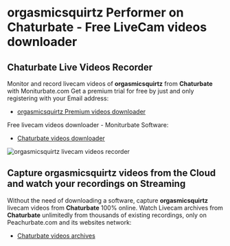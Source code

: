 # orgasmicsquirtz Performer on Chaturbate - Free LiveCam videos downloader

## Chaturbate Live Videos Recorder

Monitor and record livecam videos of **orgasmicsquirtz** from **Chaturbate** with Moniturbate.com
Get a premium trial for free by just and only registering with your Email address:
* [orgasmicsquirtz Premium videos downloader](https://moniturbate.com/request-demo-licence-key.html)

Free livecam videos downloader - Moniturbate Software:
* [Chaturbate videos downloader](https://moniturbate.com/moniturbate-download-software.html)

![orgasmicsquirtz livecam videos recorder](https://peachurnet.com/templates/moniturbate-software.png)


## Capture orgasmicsquirtz videos from the Cloud and watch your recordings on Streaming

Without the need of downloading a software, capture **orgasmicsquirtz** livecam videos from **Chaturbate** 100% online.
Watch Livecam archives from **Chaturbate** unlimitedly from thousands of existing recordings, only on Peachurbate.com and its websites network:
* [Chaturbate videos archives](https://peachurnet.com/)